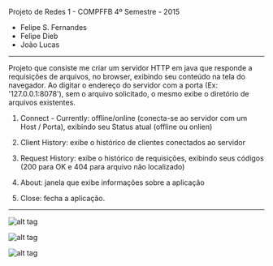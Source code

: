 Projeto de Redes 1 - COMPFFB 4º Semestre - 2015

- Felipe S. Fernandes
- Felipe Dieb
- João Lucas


-------------------------------------------------------

Projeto que consiste me criar um servidor HTTP em java que responde a requisições de arquivos, no browser, exibindo seu conteúdo na tela do navegador. Ao digitar o endereço do servidor com a porta (Ex: '127.0.0.1:8078'), sem o arquivo solicitado, o mesmo exibe o diretório de arquivos existentes.

1) Connect - Currently: offline/online (conecta-se ao servidor com um Host / Porta), exibindo seu Status atual (offline ou onlien)

2) Client History: exibe o histórico de clientes conectados ao servidor

3) Request History: exibe o histórico de requisições, exibindo seus códigos (200 para OK e 404 para arquivo não localizado)

4) About: janela que exibe informações sobre a aplicação

5) Close: fecha a aplicação.

-----------------------------------------------------------------

![alt tag](https://github.com/kdevelopers/redes1/blob/master/ServidorWeb/src/prints/p1.PNG)

![alt tag](https://github.com/kdevelopers/redes1/blob/master/ServidorWeb/src/prints/p2.PNG)

![alt tag](https://github.com/kdevelopers/redes1/blob/master/ServidorWeb/src/prints/p3.PNG)
